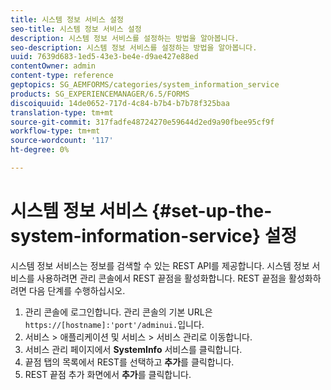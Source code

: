 ```yaml
---
title: 시스템 정보 서비스 설정
seo-title: 시스템 정보 서비스 설정
description: 시스템 정보 서비스를 설정하는 방법을 알아봅니다.
seo-description: 시스템 정보 서비스를 설정하는 방법을 알아봅니다.
uuid: 7639d683-1ed5-43e3-be4e-d9ae427e88ed
contentOwner: admin
content-type: reference
geptopics: SG_AEMFORMS/categories/system_information_service
products: SG_EXPERIENCEMANAGER/6.5/FORMS
discoiquuid: 14de0652-717d-4c84-b7b4-b7b78f325baa
translation-type: tm+mt
source-git-commit: 317fadfe48724270e59644d2ed9a90fbee95cf9f
workflow-type: tm+mt
source-wordcount: '117'
ht-degree: 0%

---
```



# 시스템 정보 서비스 {#set-up-the-system-information-service} 설정

시스템 정보 서비스는 정보를 검색할 수 있는 REST API를 제공합니다. 시스템 정보 서비스를 사용하려면 관리 콘솔에서 REST 끝점을 활성화합니다. REST 끝점을 활성화하려면 다음 단계를 수행하십시오.

1. 관리 콘솔에 로그인합니다. 관리 콘솔의 기본 URL은 `https://[hostname]:'port'/adminui.`입니다.
1. 서비스 > 애플리케이션 및 서비스 > 서비스 관리로 이동합니다.
1. 서비스 관리 페이지에서 **SystemInfo** 서비스를 클릭합니다.
1. 끝점 탭의 목록에서 REST를 선택하고 **추가**&#x200B;를 클릭합니다.
1. REST 끝점 추가 화면에서 **추가**&#x200B;를 클릭합니다.

